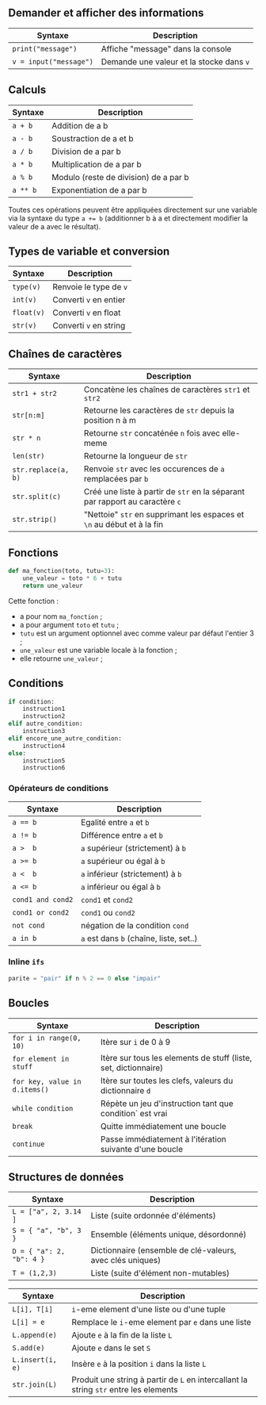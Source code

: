 Demander et afficher des informations
--------------------------------------

| Syntaxe                | Description                              |
| ---------------------- | ---------------------------------------- |
| `print("message")`     | Affiche "message" dans la console        |
| `v = input("message")` | Demande une valeur et la stocke dans `v` |

Calculs
-------

| Syntaxe  | Description                           |
| -------- | ------------------------------------- |
| `a + b`  | Addition de a b                       |
| `a - b`  | Soustraction de a et b                |
| `a / b`  | Division de a par b                   |
| `a * b`  | Multiplication de a par b             |
| `a % b`  | Modulo (reste de division) de a par b |
| `a ** b` | Exponentiation de a par b             |

Toutes ces opérations peuvent être appliquées directement sur une variable via
la syntaxe du type `a += b` (additionner b à a et directement modifier la valeur
de a avec le résultat).

Types de variable et conversion
-------------------------------

| Syntaxe    | Description                           |
| ---------- | ------------------------------------- |
| `type(v)`  | Renvoie le type de `v`                |
| `int(v)`   | Converti `v` en entier                |
| `float(v)` | Converti `v` en float                 |
| `str(v)`   | Converti `v` en string                |

Chaînes de caractères
---------------------

| Syntaxe             | Description                                                                  |
| ------------------- | ---------------------------------------------------------------------------- |
| `str1 + str2`       | Concatène les chaînes de caractères `str1` et `str2`                         |
| `str[n:m]`          | Retourne les caractères de `str` depuis la position n à m                    |
| `str * n`           | Retourne `str` concaténée `n` fois avec elle-meme                            |
| `len(str)`          | Retourne la longueur de `str`                                                |
| `str.replace(a, b)` | Renvoie `str` avec les occurences de `a` remplacées par `b`                  |
| `str.split(c)`      | Créé une liste à partir de `str` en la séparant par rapport au caractère `c` |
| `str.strip()`       | "Nettoie" `str` en supprimant les espaces et `\n` au début et à la fin       |

Fonctions
---------

```python
def ma_fonction(toto, tutu=3):
    une_valeur = toto * 6 + tutu
    return une_valeur
```

Cette fonction :
- a pour nom `ma_fonction` ;
- a pour argument `toto` et `tutu` ;
- `tutu` est un argument optionnel avec comme valeur par défaut l'entier 3 ;
- `une_valeur` est une variable locale à la fonction ;
- elle retourne `une_valeur` ;

Conditions
----------

```python
if condition:
    instruction1
    instruction2
elif autre_condition:
    instruction3
elif encore_une_autre_condition:
    instruction4
else:
    instruction5
    instruction6
```

### Opérateurs de conditions

| Syntaxe           | Description                             |
| ----------------- | --------------------------------------- |
| `a == b`          | Egalité entre `a` et `b`                |
| `a != b`          | Différence entre `a` et `b`             |
| `a >  b`          | `a` supérieur (strictement) à `b`       |
| `a >= b`          | `a` supérieur ou égal à `b`             |
| `a <  b`          | `a` inférieur (strictement) à `b`       |
| `a <= b`          | `a` inférieur ou égal à `b`             |
| `cond1 and cond2` | `cond1` et `cond2`                      |
| `cond1 or cond2`  | `cond1` ou `cond2`                      |
| `not cond`        | négation de la condition `cond`         |
| `a in b`          | `a` est dans `b` (chaîne, liste, set..) |

### Inline `ifs`

```python
parite = "pair" if n % 2 == 0 else "impair"
```

Boucles
-------

| Syntaxe                       | Description                                                     |
| ----------------------------- | --------------------------------------------------------------- |
| `for i in range(0, 10)`       | Itère sur `i` de 0 à 9                                          |
| `for element in stuff`        | Itère sur tous les elements de stuff (liste, set, dictionnaire) |
| `for key, value in d.items()` | Itère sur toutes les clefs, valeurs du dictionnaire `d`         |
| `while condition`             | Répète un jeu d'instruction tant que condition` est vrai        |
| `break`                       | Quitte immédiatement une boucle                                 |
| `continue`                    | Passe immédiatement à l'itération suivante d'une boucle         |

Structures de données
---------------------

| Syntaxe                  | Description                                                |
| ------------------------ | ---------------------------------------------------------- |
| `L = ["a", 2, 3.14 ]`    | Liste (suite ordonnée d'éléments)                          |
| `S = { "a", "b", 3 }`    | Ensemble (éléments unique, désordonné)                     |
| `D = { "a": 2, "b": 4 }` | Dictionnaire (ensemble de clé-valeurs, avec clés uniques)  |
| `T = (1,2,3)`            | Liste (suite d'élément non-mutables)                       |

| Syntaxe          | Description                                                                           |
| ---------------- | ------------------------------------------------------------------------------------- |
| `L[i], T[i]`     | `i`-eme element d'une liste ou d'une tuple                                            |
| `L[i] = e`       | Remplace le `i`-eme element par `e` dans une liste                                    |
| `L.append(e)`    | Ajoute `e` à la fin de la liste `L`                                                   |
| `S.add(e)`       | Ajoute `e` dans le set `S`                                                            |
| `L.insert(i, e)` | Insère `e` à la position `i` dans la liste `L`                                        |
| `str.join(L)`    | Produit une string à partir de `L` en intercallant la string `str` entre les elements |


